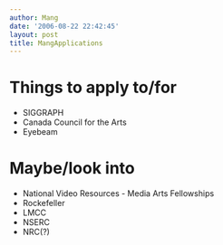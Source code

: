 ```yaml
---
author: Mang
date: '2006-08-22 22:42:45'
layout: post
title: MangApplications
---
```


# Things to apply to/for

* SIGGRAPH
* Canada Council for the Arts
* Eyebeam

# Maybe/look into

* National Video Resources - Media Arts Fellowships
* Rockefeller
* LMCC
* NSERC
* NRC(?)
